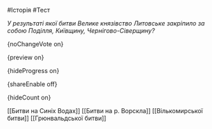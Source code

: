 #Історія #Тест

*У результаті якої битви Велике князівство Литовське закріпило за собою Поділля, Київщину, Чернігово-Сіверщину?*

{noChangeVote on}

{preview on}

{hideProgress on}

{shareEnable off}

{hideCount on}

[[Битви на Синіх Водах]]
[[Битви на р. Ворскла]]
[[Вількомирської битви]]
[[Грюнвальдської битви]]
